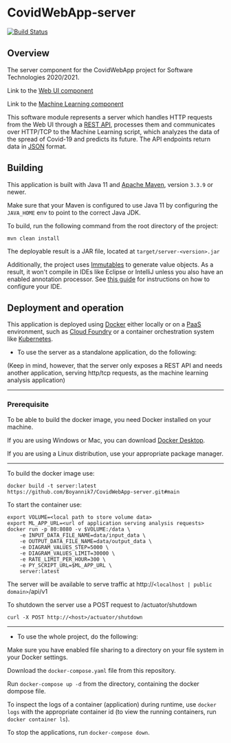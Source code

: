 # CovidWebApp-server
[![Build Status](https://travis-ci.org/Boyannik7/CovidWebApp-server.svg?branch=main)](https://travis-ci.org/Boyannik7/CovidWebApp-server)

## Overview
The server component for the CovidWebApp project 
for Software Technologies 2020/2021.

Link to the [Web UI component](https://github.com/Boyannik7/CovidWebApp-front-end)

Link to the [Machine Learning component](https://github.com/Boyannik7/CovidWebApp-ML)

This software module represents a server which handles HTTP requests
from the Web UI through a [REST API](https://restfulapi.net/), processes them and communicates over HTTP/TCP to the
Machine Learning script, which analyzes the data of the spread of Covid-19
and predicts its future.
The API endpoints return data in [JSON](https://www.json.org/json-en.html) format.

## Building

This application is built with Java 11 and [Apache Maven](http://maven.apache.org/), version `3.3.9` or newer.

Make sure that your Maven is configured to use Java 11 by configuring the `JAVA_HOME` env to point to the correct Java JDK.

To build, run the following command from the root directory of the project:
```
mvn clean install
```
The deployable result is a JAR file, located at `target/server-<version>.jar`

Additionally, the project uses [Immutables](https://immutables.github.io/) to generate value objects.
As a result, it won't compile in IDEs like Eclipse or IntelliJ unless you also have an enabled annotation processor.
See [this guide](https://immutables.github.io/apt.html) for instructions on how to configure your IDE.

## Deployment and operation

This application is deployed using [Docker](https://www.docker.com/) either locally or on a 
[PaaS](https://azure.microsoft.com/en-us/overview/what-is-paas/) environment, such as [Cloud Foundry](https://www.cloudfoundry.org/)
or a container orchestration system like [Kubernetes](https://kubernetes.io/).

- To use the server as a standalone application, do the following:

(Keep in mind, however, that the server only exposes a REST API and needs another application, serving
http/tcp requests, as the machine learning analysis application)

---
### Prerequisite
To be able to build the docker image, you need Docker installed on your machine.

If you are using Windows or Mac, you can download [Docker Desktop](https://www.docker.com/products/docker-desktop).

If you are using a Linux distribution, use your appropriate package manager.

---

To build the docker image use:
```
docker build -t server:latest https://github.com/Boyannik7/CovidWebApp-server.git#main
```
To start the container use:
```
export VOLUME=<local path to store volume data>
export ML_APP_URL=<url of application serving analysis requests>
docker run -p 80:8080 -v $VOLUME:/data \
    -e INPUT_DATA_FILE_NAME=data/input_data \
    -e OUTPUT_DATA_FILE_NAME=data/output_data \
    -e DIAGRAM_VALUES_STEP=5000 \
    -e DIAGRAM_VALUES_LIMIT=30000 \
    -e RATE_LIMIT_PER_HOUR=300 \
    -e PY_SCRIPT_URL=$ML_APP_URL \
    server:latest
```

The server will be available to serve traffic at http://`<localhost | public domain>`/api/v1

To shutdown the server use a POST request to /actuator/shutdown
```
curl -X POST http://<host>/actuator/shutdown
```
---

- To use the whole project, do the following:

Make sure you have enabled file sharing to a directory on your file system in your Docker settings.

Download the `docker-compose.yaml` file from this repository.

Run `docker-compose up -d` from the directory, containing the docker dompose file.

To inspect the logs of a container (application) during runtime, use `docker logs` with the appropriate
container id (to view the running containers, run `docker container ls`).

To stop the applications, run `docker-compose down`.
